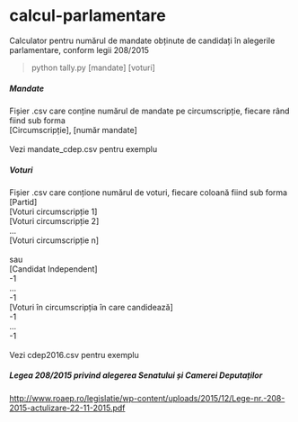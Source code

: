 # calcul-parlamentare
Calculator pentru numărul de mandate obținute de candidați în alegerile parlamentare, conform legii 208/2015

> python tally.py [mandate] [voturi]

##### Mandate
Fișier .csv care conține numărul de mandate pe circumscripție, fiecare rând fiind sub forma
</br>
[Circumscripție], [număr mandate] </br>
</br>
Vezi mandate_cdep.csv pentru exemplu

##### Voturi
Fișier .csv care conțione numărul de voturi, fiecare coloană fiind sub forma
</br>
[Partid] </br>
[Voturi circumscripție 1] </br>
[Voturi circumscripție 2] </br>
... </br>
[Voturi circumscripție n] </br>
</br>
sau
</br>
[Candidat Independent] </br>
-1 </br>
... </br>
-1 </br>
[Voturi în circumscripția în care candidează] </br>
-1 </br>
... </br>
-1 </br>
</br>
Vezi cdep2016.csv pentru exemplu

##### Legea 208/2015 privind alegerea Senatului și Camerei Deputaților
http://www.roaep.ro/legislatie/wp-content/uploads/2015/12/Lege-nr.-208-2015-actulizare-22-11-2015.pdf
